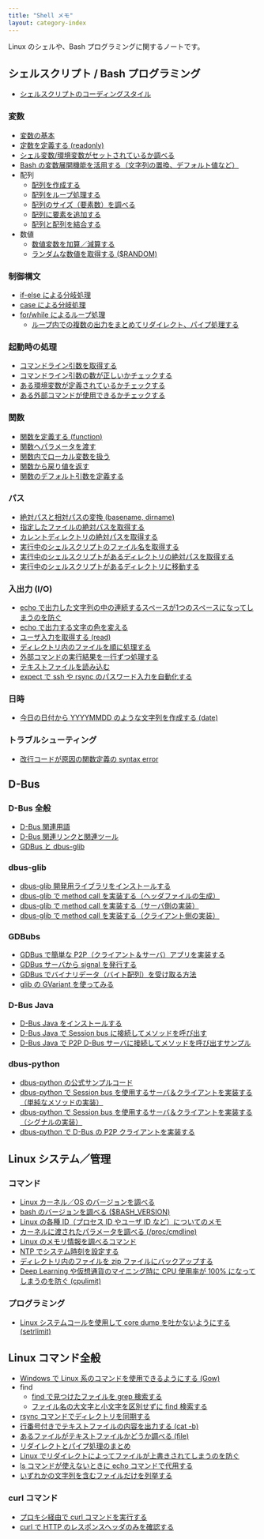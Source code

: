```yaml
---
title: "Shell メモ"
layout: category-index
---
```


Linux のシェルや、Bash プログラミングに関するノートです。

シェルスクリプト / Bash プログラミング
----

* [シェルスクリプトのコーディングスタイル](basic/coding-style.html)

### 変数
* [変数の基本](var/basic.html)
* [定数を定義する (readonly)](var/read-only.html)
* [シェル変数/環境変数がセットされているか調べる](var/check-if-var-is-set.html)
* [Bash の変数展開機能を活用する（文字列の置換、デフォルト値など）](var/expansion.html)
* 配列
    * [配列を作成する](var/create-array.html)
    * [配列をループ処理する](var/loop-array.html)
    * [配列のサイズ（要素数）を調べる](var/array-size.html)
    * [配列に要素を追加する](var/add-elem-to-array.html)
    * [配列と配列を結合する](var/concat-arrays.html)
* 数値
    * [数値変数を加算／減算する](var/add-and-sub.html)
    * [ランダムな数値を取得する ($RANDOM)](number/random.html)

### 制御構文
* [if-else による分岐処理](syntax/if.html)
* [case による分岐処理](syntax/case.html)
* [for/while によるループ処理](syntax/for.html)
    * [ループ内での複数の出力をまとめてリダイレクト、パイプ処理する](syntax/loop-output.html)

### 起動時の処理
* [コマンドライン引数を取得する](startup/command-line-params.html)
* [コマンドライン引数の数が正しいかチェックする](startup/check-param-count.html)
* [ある環境変数が定義されているかチェックする](startup/check-env.html)
* [ある外部コマンドが使用できるかチェックする](startup/check-external-command.html)

### 関数
* [関数を定義する (function)](syntax/function.html)
* [関数へパラメータを渡す](syntax/pass-params-to-function.html)
* [関数内でローカル変数を扱う](syntax/local-var-in-function.html)
* [関数から戻り値を返す](syntax/return-value-from-function.html)
* [関数のデフォルト引数を定義する](syntax/default-params.html)

### パス
* [絶対パスと相対パスの変換 (basename, dirname)](path/absolute-path-to-relative-path.html)
* [指定したファイルの絶対パスを取得する](path/absolute-path-of-file.html)
* [カレントディレクトリの絶対パスを取得する](path/absolute-path-of-current-dir.html)
* [実行中のシェルスクリプトのファイル名を取得する](path/path-of-script.html)
* [実行中のシェルスクリプトがあるディレクトリの絶対パスを取得する](path/absolute-path-of-script-dir.html)
* [実行中のシェルスクリプトがあるディレクトリに移動する](path/move-to-script-dir.html)

### 入出力 (I/O)
* [echo で出力した文字列の中の連続するスペースが1つのスペースになってしまうのを防ぐ](io/echo-spaces.html)
* [echo で出力する文字の色を変える](io/echo-color.html)
* [ユーザ入力を取得する (read)](io/user-input.html)
* [ディレクトリ内のファイルを順に処理する](io/loop-files.html)
* [外部コマンドの実行結果を一行ずつ処理する](io/external-command.html)
* [テキストファイルを読み込む](io/read-file.html)
* [expect で ssh や rsync のパスワード入力を自動化する](io/expect.html)

### 日時
* [今日の日付から YYYYMMDD のような文字列を作成する (date)](time/date-string.html)

### トラブルシューティング
* [改行コードが原因の関数定義の syntax error](trouble/function-syntax-error.html)


D-Bus
----

### D-Bus 全般
* [D-Bus 関連用語](dbus/words.html)
* [D-Bus 関連リンクと関連ツール](dbus/links.html)
* [GDBus と dbus-glib](dbus/gdbus-and-dbus-glib.html)

### dbus-glib
* [dbus-glib 開発用ライブラリをインストールする](dbus/dbus-glib-1.html)
* [dbus-glib で method call を実装する（ヘッダファイルの生成）](dbus/dbus-glib-2.html)
* [dbus-glib で method call を実装する（サーバ側の実装）](dbus/dbus-glib-3.html)
* [dbus-glib で method call を実装する（クライアント側の実装）](dbus/dbus-glib-4.html)

### GDBubs
* [GDBus で簡単な P2P（クライアント＆サーバ）アプリを実装する](dbus/gdbus.html)
* [GDBus サーバから signal を発行する](dbus/gdbus-emit-signal.html)
* [GDBus でバイナリデータ（バイト配列）を受け取る方法](dbus/gdbus-receive-binary.html)
* [glib の GVariant を使ってみる](dbus/gvariant.html)

### D-Bus Java
* [D-Bus Java をインストールする](dbus/dbus-java-install.html)
* [D-Bus Java で Session bus に接続してメソッドを呼び出す](dbus/dbus-java-session-bus.html)
* [D-Bus Java で P2P D-Bus サーバに接続してメソッドを呼び出すサンプル](dbus/dbus-java-p2p-client.html)

### dbus-python
* [dbus-python の公式サンプルコード](dbus/dbus-python/sample.html)
* [dbus-python で Session bus を使用するサーバ＆クライアントを実装する（単純なメソッドの実装）](dbus/dbus-python/server-and-client-1.html)
* [dbus-python で Session bus を使用するサーバ＆クライアントを実装する（シグナルの実装）](dbus/dbus-python/server-and-client-2.html)
* [dbus-python で D-Bus の P2P クライアントを実装する](dbus/dbus-python/p2p-client.html)


Linux システム／管理
----
### コマンド
* [Linux カーネル／OS のバージョンを調べる](linux-version.html)
* [bash のバージョンを調べる ($BASH_VERSION)](bash-version.html)
* [Linux の各種 ID（プロセス ID やユーザ ID など）についてのメモ](linux-ids.html)
* [カーネルに渡されたパラメータを調べる (/proc/cmdline)](kernel-params.html)
* [Linux のメモリ情報を調べるコマンド](memory.html)
* [NTP でシステム時刻を設定する](settings/ntp.html)
* [ディレクトリ内のファイルを zip ファイルにバックアップする](manage/backup.html)
* [Deep Learning や仮想通貨のマイニング時に CPU 使用率が 100% になってしまうのを防ぐ (cpulimit)](manage/cpulimit.html)

### プログラミング
* [Linux システムコールを使用して core dump を吐かないようにする (setrlimit)](manage/setrlimit.html)


Linux コマンド全般　
----
* [Windows で Linux 系のコマンドを使用できるようにする (Gow)](basic/gow.html)
* find
    * [find で見つけたファイルを grep 検索する](basic/find-and-grep.html)
    * [ファイル名の大文字と小文字を区別せずに find 検索する](basic/find-iname.html)
* [rsync コマンドでディレクトリを同期する](basic/rsync.html)
* [行番号付きでテキストファイルの内容を出力する (cat -b)](basic/cat-with-line-number.html)
* [あるファイルがテキストファイルかどうか調べる (file)](basic/check-if-text-file.html)
* [リダイレクトとパイプ処理のまとめ](basic/redirect-and-pipe.html)
* [Linux でリダイレクトによってファイルが上書きされてしまうのを防ぐ](basic/avoid-overridden-by-redirect.html)
* [ls コマンドが使えないときに echo コマンドで代用する](basic/echo-instead-of-ls.html)
* [いずれかの文字列を含むファイルだけを列挙する](basic/ls-with-pattern-matching.html)

### curl コマンド
* [プロキシ経由で curl コマンドを実行する](tool/curl-via-proxy.html)
* [curl で HTTP のレスポンスヘッダのみを確認する](tool/curl-response-header.html)

